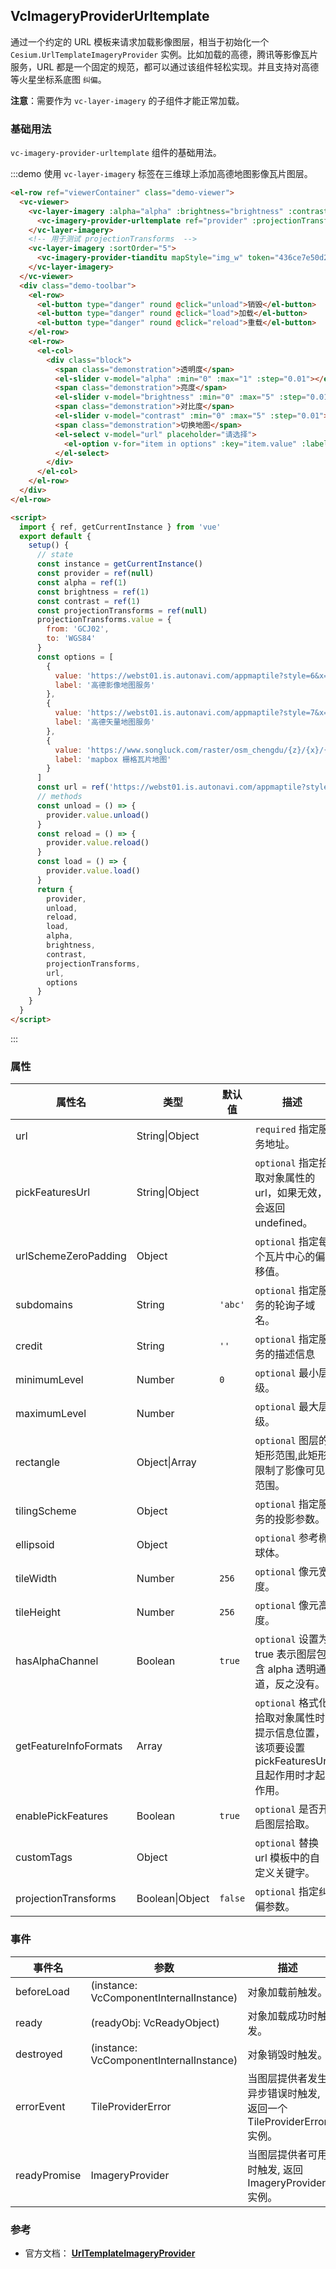 ## VcImageryProviderUrltemplate

通过一个约定的 URL 模板来请求加载影像图层，相当于初始化一个 `Cesium.UrlTemplateImageryProvider` 实例。比如加载的高德，腾讯等影像瓦片服务，URL 都是一个固定的规范，都可以通过该组件轻松实现。并且支持对高德等火星坐标系底图 `纠偏`。

**注意**：需要作为 `vc-layer-imagery` 的子组件才能正常加载。

### 基础用法

`vc-imagery-provider-urltemplate` 组件的基础用法。

:::demo 使用 `vc-layer-imagery` 标签在三维球上添加高德地图影像瓦片图层。

```html
<el-row ref="viewerContainer" class="demo-viewer">
  <vc-viewer>
    <vc-layer-imagery :alpha="alpha" :brightness="brightness" :contrast="contrast" :sortOrder="10">
      <vc-imagery-provider-urltemplate ref="provider" :projectionTransforms="projectionTransforms" :url="url"></vc-imagery-provider-urltemplate>
    </vc-layer-imagery>
    <!-- 用于测试 projectionTransforms  -->
    <vc-layer-imagery :sortOrder="5">
      <vc-imagery-provider-tianditu mapStyle="img_w" token="436ce7e50d27eede2f2929307e6b33c0"></vc-imagery-provider-tianditu>
    </vc-layer-imagery>
  </vc-viewer>
  <div class="demo-toolbar">
    <el-row>
      <el-button type="danger" round @click="unload">销毁</el-button>
      <el-button type="danger" round @click="load">加载</el-button>
      <el-button type="danger" round @click="reload">重载</el-button>
    </el-row>
    <el-row>
      <el-col>
        <div class="block">
          <span class="demonstration">透明度</span>
          <el-slider v-model="alpha" :min="0" :max="1" :step="0.01"></el-slider>
          <span class="demonstration">亮度</span>
          <el-slider v-model="brightness" :min="0" :max="5" :step="0.01"></el-slider>
          <span class="demonstration">对比度</span>
          <el-slider v-model="contrast" :min="0" :max="5" :step="0.01"></el-slider>
          <span class="demonstration">切换地图</span>
          <el-select v-model="url" placeholder="请选择">
            <el-option v-for="item in options" :key="item.value" :label="item.label" :value="item.value"> </el-option>
          </el-select>
        </div>
      </el-col>
    </el-row>
  </div>
</el-row>

<script>
  import { ref, getCurrentInstance } from 'vue'
  export default {
    setup() {
      // state
      const instance = getCurrentInstance()
      const provider = ref(null)
      const alpha = ref(1)
      const brightness = ref(1)
      const contrast = ref(1)
      const projectionTransforms = ref(null)
      projectionTransforms.value = {
        from: 'GCJ02',
        to: 'WGS84'
      }
      const options = [
        {
          value: 'https://webst01.is.autonavi.com/appmaptile?style=6&x={x}&y={y}&z={z}',
          label: '高德影像地图服务'
        },
        {
          value: 'https://webst01.is.autonavi.com/appmaptile?style=7&x={x}&y={y}&z={z}',
          label: '高德矢量地图服务'
        },
        {
          value: 'https://www.songluck.com/raster/osm_chengdu/{z}/{x}/{y}.png',
          label: 'mapbox 栅格瓦片地图'
        }
      ]
      const url = ref('https://webst01.is.autonavi.com/appmaptile?style=7&x={x}&y={y}&z={z}')
      // methods
      const unload = () => {
        provider.value.unload()
      }
      const reload = () => {
        provider.value.reload()
      }
      const load = () => {
        provider.value.load()
      }
      return {
        provider,
        unload,
        reload,
        load,
        alpha,
        brightness,
        contrast,
        projectionTransforms,
        url,
        options
      }
    }
  }
</script>
```

:::

### 属性

| 属性名                | 类型            | 默认值  | 描述                                                                                         |
| --------------------- | --------------- | ------- | -------------------------------------------------------------------------------------------- |
| url                   | String\|Object  |         | `required` 指定服务地址。                                                                    |
| pickFeaturesUrl       | String\|Object  |         | `optional` 指定拾取对象属性的 url，如果无效，会返回 undefined。                              |
| urlSchemeZeroPadding  | Object          |         | `optional` 指定每个瓦片中心的偏移值。                                                        |
| subdomains            | String          | `'abc'` | `optional` 指定服务的轮询子域名。                                                            |
| credit                | String          | `''`    | `optional` 指定服务的描述信息                                                                |
| minimumLevel          | Number          | `0`     | `optional` 最小层级。                                                                        |
| maximumLevel          | Number          |         | `optional` 最大层级。                                                                        |
| rectangle             | Object\|Array   |         | `optional` 图层的矩形范围,此矩形限制了影像可见范围。                                         |
| tilingScheme          | Object          |         | `optional` 指定服务的投影参数。                                                              |
| ellipsoid             | Object          |         | `optional` 参考椭球体。                                                                      |
| tileWidth             | Number          | `256`   | `optional` 像元宽度。                                                                        |
| tileHeight            | Number          | `256`   | `optional` 像元高度。                                                                        |
| hasAlphaChannel       | Boolean         | `true`  | `optional` 设置为 true 表示图层包含 alpha 透明通道，反之没有。                               |
| getFeatureInfoFormats | Array           |         | `optional` 格式化拾取对象属性时提示信息位置，该项要设置 pickFeaturesUrl 且起作用时才起作用。 |
| enablePickFeatures    | Boolean         | `true`  | `optional` 是否开启图层拾取。                                                                |
| customTags            | Object          |         | `optional` 替换 url 模板中的自定义关键字。                                                   |
| projectionTransforms  | Boolean\|Object | `false` | `optional` 指定纠偏参数。                                                                    |

### 事件

| 事件名       | 参数                                    | 描述                                                              |
| ------------ | --------------------------------------- | ----------------------------------------------------------------- |
| beforeLoad   | (instance: VcComponentInternalInstance) | 对象加载前触发。                                                  |
| ready        | (readyObj: VcReadyObject)               | 对象加载成功时触发。                                              |
| destroyed    | (instance: VcComponentInternalInstance) | 对象销毁时触发。                                                  |
| errorEvent   | TileProviderError                       | 当图层提供者发生异步错误时触发, 返回一个 TileProviderError 实例。 |
| readyPromise | ImageryProvider                         | 当图层提供者可用时触发, 返回 ImageryProvider 实例。               |

### 参考

- 官方文档： **[UrlTemplateImageryProvider](https://cesium.com/docs/cesiumjs-ref-doc/UrlTemplateImageryProvider.html)**
